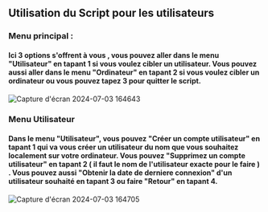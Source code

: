 ## Utilisation du Script pour les utilisateurs

### Menu principal :

#### Ici 3 options s'offrent à vous , vous pouvez aller dans le menu "Utilisateur" en tapant 1 si vous voulez cibler un utilisateur. Vous pouvez aussi aller dans le menu "Ordinateur" en tapant 2 si vous voulez cibler un ordinateur ou vous pouvez tapez 3 pour quitter le script.

![Capture d'écran 2024-07-03 164643](https://github.com/WildCodeSchool/tssr-2405-p2-g2-Scripting/assets/156552845/87a68ae3-9f1b-494c-a18c-c3c1ffe186e9)

### Menu Utilisateur

#### Dans le menu "Utilisateur", vous pouvez "Créer un compte utilisateur" en tapant 1 qui va vous créer un utilisateur du nom que vous souhaitez localement sur votre ordinateur. Vous pouvez "Supprimez un compte utilisateur" en tapant 2 ( il faut le nom de l'utilisateur exacte pour le faire ) . Vous pouvez aussi  "Obtenir la date de derniere connexion" d'un utilisateur souhaité en tapant 3 ou faire "Retour" en tapant 4.

![Capture d'écran 2024-07-03 164705](https://github.com/WildCodeSchool/tssr-2405-p2-g2-Scripting/assets/156552845/9f85d529-5e9c-4e57-860b-b9de2e381e91)
